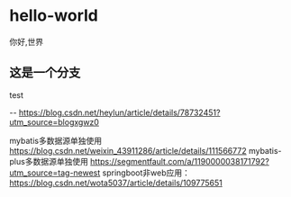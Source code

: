 # hello-world
你好,世界
## 这是一个分支
test

-- https://blog.csdn.net/heylun/article/details/78732451?utm_source=blogxgwz0

mybatis多数据源单独使用 https://blog.csdn.net/weixin_43911286/article/details/111566772
mybatis-plus多数据源单独使用 https://segmentfault.com/a/1190000038171792?utm_source=tag-newest
springboot非web应用：https://blog.csdn.net/wota5037/article/details/109775651
